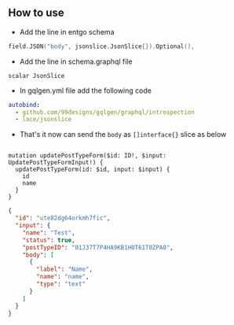 ## How to use

- Add the line in entgo schema
```go
field.JSON("body", jsonslice.JsonSlice{}).Optional(),
```
- Add the line in schema.graphql file
```gql
scalar JsonSlice
```

- In gqlgen.yml file add the following code
```yml
autobind:
  - github.com/99designs/gqlgen/graphql/introspection
  - lace/jsonslice
```

- That's it now can send the `body` as `[]interface{}` slice as below

```gql

mutation updatePostTypeForm($id: ID!, $input: UpdatePostTypeFormInput!) {
  updatePostTypeForm(id: $id, input: $input) {
    id
    name
  }
}
```

```json
{
  "id": "ute82dg64orkmh7fic",
  "input": {
    "name": "Test",
    "status": true,
    "postTypeID": "01J37T7P4HA9KB1H0T61T0ZPA0",
    "body": [
      {
        "label": "Name",
        "name": "name",
        "type": "text"
      }
    ]
  }
}
```
